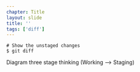 ```yaml
---
chapter: Title
layout: slide
title: ''
tags: ['diff']
---
```


	# Show the unstaged changes
	$ git diff

Diagram three stage thinking
(Working --> Staging)

